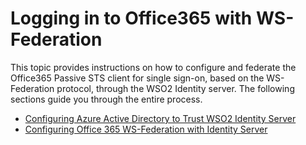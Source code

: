 # Logging in to Office365 with WS-Federation

This topic provides instructions on how to configure and federate the
Office365 Passive STS client for single sign-on, based on the
WS-Federation protocol, through the WSO2 Identity server. The following
sections guide you through the entire process.

-   [Configuring Azure Active Directory to Trust WSO2 Identity
    Server](../../tutorials/configuring-azure-active-directory-to-trust-wso2-identity-server)
-   [Configuring Office 365 WS-Federation with Identity
    Server](../../tutorials/configuring-office-365-ws-federation-with-identity-server)

  
